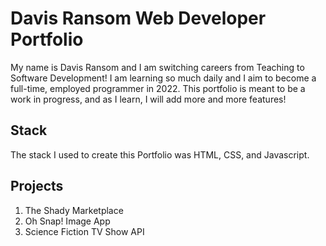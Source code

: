 # Davis Ransom Web Developer Portfolio 

My name is Davis Ransom and I am switching careers from Teaching to Software Development! I am learning so much daily and I aim to become a full-time, employed programmer in 2022.
This portfolio is meant to be a work in progress, and as I learn, I will add more and more features! 

## Stack
The stack I used to create this Portfolio was HTML, CSS, and Javascript.

## Projects

1. The Shady Marketplace
2. Oh Snap! Image App
3. Science Fiction TV Show API